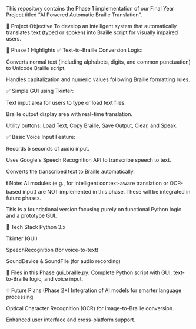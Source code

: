 This repository contains the Phase 1 implementation of our Final Year Project titled "AI Powered Automatic Braille Translation".

🎯 Project Objective
To develop an intelligent system that automatically translates text (typed or spoken) into Braille script for visually impaired users.

🚧 Phase 1 Highlights
✅ Text-to-Braille Conversion Logic:

Converts normal text (including alphabets, digits, and common punctuation) to Unicode Braille script.

Handles capitalization and numeric values following Braille formatting rules.

✅ Simple GUI using Tkinter:

Text input area for users to type or load text files.

Braille output display area with real-time translation.

Utility buttons: Load Text, Copy Braille, Save Output, Clear, and Speak.

✅ Basic Voice Input Feature:

Records 5 seconds of audio input.

Uses Google's Speech Recognition API to transcribe speech to text.

Converts the transcribed text to Braille automatically.

❗ Note:
AI modules (e.g., for intelligent context-aware translation or OCR-based input) are NOT implemented in this phase. These will be integrated in future phases.

This is a foundational version focusing purely on functional Python logic and a prototype GUI.

🔧 Tech Stack
Python 3.x

Tkinter (GUI)

SpeechRecognition (for voice-to-text)

SoundDevice & SoundFile (for audio recording)

📂 Files in this Phase
gui_braille.py: Complete Python script with GUI, text-to-Braille logic, and voice input.

💡 Future Plans (Phase 2+)
Integration of AI models for smarter language processing.

Optical Character Recognition (OCR) for image-to-Braille conversion.

Enhanced user interface and cross-platform support.
